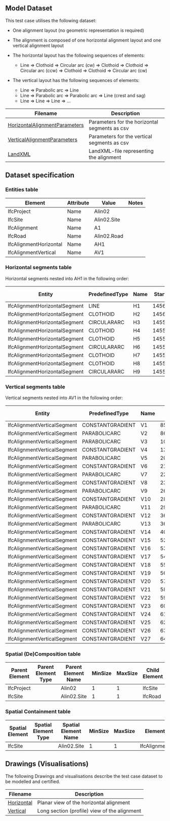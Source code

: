 ## Model Dataset
This test case utilises the following dataset:

- One alignment layout (no geometric representation is required)
- The alignment is composed of one horizontal alignment layout and one vertical alignment layout
- The horizontal layout has the following sequences of elements:

  - Line => Clothoid => Circular arc (cw) => Clothoid => Clothoid  => Circular arc (ccw) => Clothoid => Clothoid => Circular arc (cw)
- The vertical layout has the following sequences of elements:

  - Line => Parabolic arc => Line
  - Line => Parabolic arc => Parabolic arc => Line (crest and sag)
  - Line => Line => Line => ...

| Filename                                                     | Description                                   |
| ------------------------------------------------------------ | --------------------------------------------- |
| [HorizontalAlignmentParameters](./HorizontalAlignmentParameters.csv) | Parameters for the horizontal segments as csv |
| [VerticalAlignmentParameters](./VerticalAlignmentParameters.csv) | Parameters for the vertical segments as csv   |
| [LandXML](./T616AAC0.ifc)                                    | LandXML-file representing the alignment       |

## Dataset specification

### Entities table

| **Element**            | **Attribute** | **Value**   | **Notes** |
| ---------------------- | ------------- | ----------- | --------- |
| IfcProject             | Name          | Alin02      |           |
| IfcSite                | Name          | Alin02.Site |           |
| IfcAlignment           | Name          | A1          |           |
| IfcRoad                | Name          | Alin02.Road |           |
| IfcAlignmentHorizontal | Name          | AH1         |           |
| IfcAlignmentVertical   | Name          | AV1         |           |

### Horizontal segments table

Horizontal segments nested into AH1 in the following order:

| Entity                        | PredefinedType | Name | Start Point X | Start Point Y | Start Direction | Start Radius Of Curvature | End Radius Of Curvature | Segment Length |
| ----------------------------- | -------------- | ---- | ------------- | ------------- | --------------- | ------------------------- | ----------------------- | -------------- |
| IfcAlignmentHorizontalSegment | LINE           | H1   | 145685,8552   | 6591370,142   | 3,817860174     | 0                         | 0                       | 47,36403       |
| IfcAlignmentHorizontalSegment | CLOTHOID       | H2   | 145648,9153   | 6591340,498   | 3,817860159     | 0                         | 185                     | 84,45946       |
| IfcAlignmentHorizontalSegment | CIRCULARARC    | H3   | 145587,3939   | 6591282,917   | 4,046128984     | 185                       | 185                     | 137,211623     |
| IfcAlignmentHorizontalSegment | CLOTHOID       | H4   | 145548,3555   | 6591154,638   | 4,78781345      | 185                       | 0                       | 59,594595      |
| IfcAlignmentHorizontalSegment | CLOTHOID       | H5   | 145559,1771   | 6591096,104   | 4,948879761     | 0                         | -203,799988             | 55,65383       |
| IfcAlignmentHorizontalSegment | CIRCULARARC    | H6   | 145569,7329   | 6591041,507   | 4,812339587     | -203,799988               | -203,799988             | 25,757113      |
| IfcAlignmentHorizontalSegment | CLOTHOID       | H7   | 145570,6789   | 6591015,784   | 4,68595602      | -203,799988               | 0                       | 125,614636     |
| IfcAlignmentHorizontalSegment | CLOTHOID       | H8   | 145541,9224   | 6590894,05    | 4,377775936     | 0                         | 851,999999              | 118,881381     |
| IfcAlignmentHorizontalSegment | CIRCULARARC    | H9   | 145505,5107   | 6590780,909   | 4,447541815     | 851,999999                | 851,999999              | 2,84745        |

### Vertical segments table

Vertical segments nested into AV1 in the following order:

| Entity                      | PredefinedType   | Name | Start Dist Along | Horizontal Length | Start Height | Start Gradient | End Gradient | RadiusOfCurvature |
| --------------------------- | ---------------- | ---- | ---------------- | ----------------- | ------------ | -------------- | ------------ | ----------------- |
| IfcAlignmentVerticalSegment | CONSTANTGRADIENT | V1   | 85               | 1,41860495        | 15,82        | 0,009739982    | 0,009739982  | 0                 |
| IfcAlignmentVerticalSegment | PARABOLICARC     | V2   | 86,41860495      | 20,6264881        | 15,83381719  | 0,009739982    | 0,023047408  | 1549,998375       |
| IfcAlignmentVerticalSegment | PARABOLICARC     | V3   | 107,0450938      | 30,9389625        | 16,17196156  | 0,023047408    | 0,016859621  | -5000,004241      |
| IfcAlignmentVerticalSegment | CONSTANTGRADIENT | V4   | 137,9840563      | 66,893377         | 16,78930258  | 0,016859621    | 0,016859621  | 0                 |
| IfcAlignmentVerticalSegment | PARABOLICARC     | V5   | 204,8774333      | 12,6667695        | 17,91709954  | 0,016859621    | 0,012637385  | -3000,015228      |
| IfcAlignmentVerticalSegment | CONSTANTGRADIENT | V6   | 217,5442028      | 4,4678966         | 18,10391542  | 0,012637385    | 0,012637385  | 0                 |
| IfcAlignmentVerticalSegment | PARABOLICARC     | V7   | 222,0120994      | 13,9676113        | 18,16037796  | 0,012637385    | 0,017293222  | 3000,021522       |
| IfcAlignmentVerticalSegment | CONSTANTGRADIENT | V8   | 235,9797107      | 29,55312205       | 18,36940751  | 0,017293222    | 0,017293222  | 0                 |
| IfcAlignmentVerticalSegment | PARABOLICARC     | V9   | 265,5328327      | 17,4384826        | 18,88047622  | 0,017293222    | 0,023106068  | 2999,990831       |
| IfcAlignmentVerticalSegment | CONSTANTGRADIENT | V10  | 282,9713153      | 12,9163156        | 19,23272738  | 0,023106068    | 0,023106068  | 0                 |
| IfcAlignmentVerticalSegment | PARABOLICARC     | V11  | 295,8876309      | 64,5895582        | 19,53117264  | 0,023106068    | 0,045000824  | 2950,001197       |
| IfcAlignmentVerticalSegment | CONSTANTGRADIENT | V12  | 360,4771891      | 0,0557456         | 21,73066968  | 0,045000824    | 0,045000824  | 0                 |
| IfcAlignmentVerticalSegment | PARABOLICARC     | V13  | 360,5329347      | 42,5278306        | 21,73317828  | 0,045000824    | 0,030824882  | -3000,000288      |
| IfcAlignmentVerticalSegment | CONSTANTGRADIENT | V14  | 403,0607653      | 126,9386947       | 23,34552968  | 0,030824882    | 0,030824882  | 0                 |
| IfcAlignmentVerticalSegment | CONSTANTGRADIENT | V15  | 529,99946        | 10                | 27,2584      | 0,028668       | 0,028668     | 0                 |
| IfcAlignmentVerticalSegment | CONSTANTGRADIENT | V16  | 539,99946        | 10                | 27,54508     | 0,027292       | 0,027292     | 0                 |
| IfcAlignmentVerticalSegment | CONSTANTGRADIENT | V17  | 549,99946        | 10                | 27,818       | 0,026832       | 0,026832     | 0                 |
| IfcAlignmentVerticalSegment | CONSTANTGRADIENT | V18  | 559,99946        | 10                | 28,08632     | 0,026325       | 0,026325     | 0                 |
| IfcAlignmentVerticalSegment | CONSTANTGRADIENT | V19  | 569,99946        | 10                | 28,34957     | 0,02537        | 0,02537      | 0                 |
| IfcAlignmentVerticalSegment | CONSTANTGRADIENT | V20  | 579,99946        | 10                | 28,60327     | 0,020813       | 0,020813     | 0                 |
| IfcAlignmentVerticalSegment | CONSTANTGRADIENT | V21  | 589,99946        | 10                | 28,8114      | 0,020176       | 0,020176     | 0                 |
| IfcAlignmentVerticalSegment | CONSTANTGRADIENT | V22  | 599,99946        | 10                | 29,01316     | 0,019498       | 0,019498     | 0                 |
| IfcAlignmentVerticalSegment | CONSTANTGRADIENT | V23  | 609,99946        | 10                | 29,20814     | 0,018781       | 0,018781     | 0                 |
| IfcAlignmentVerticalSegment | CONSTANTGRADIENT | V24  | 619,99946        | 10                | 29,39595     | 0,018022       | 0,018022     | 0                 |
| IfcAlignmentVerticalSegment | CONSTANTGRADIENT | V25  | 629,99946        | 10                | 29,57617     | 0,017226       | 0,017226     | 0                 |
| IfcAlignmentVerticalSegment | CONSTANTGRADIENT | V26  | 639,99946        | 10                | 29,74843     | 0,01639        | 0,01639      | 0                 |
| IfcAlignmentVerticalSegment | CONSTANTGRADIENT | V27  | 649,99946        | 7,384658          | 29,91233     | 0,015674389    | 0,015674389  | 0                 |

### Spatial (De)Composition table

| **Parent Element** | **Parent Element Type** | **Parent Element Name** | **MinSize** | **MaxSize** | **Child Element** | **Child Element Type** | **Child Element Name** |
| ------------------ | ----------------------- | ----------------------- | ----------- | ----------- | ----------------- | ---------------------- | ---------------------- |
| IfcProject         |                         | Alin02                  | 1           | 1           | IfcSite           |                        | Alin02.Site            |
| IfcSite            |                         | Alin02.Site             | 1           | 1           | IfcRoad           |                        | Allin02.Road           |

### Spatial Containment table

| **Spatial Element** | **Spatial Element Type** | **Spatial Element Name** | **MinSize** | **MaxSize** | **Element**  | **Element Type** | **Element Name** |
| ------------------- | ------------------------ | ------------------------ | ----------- | ----------- | ------------ | ---------------- | ---------------- |
| IfcSite             |                          | Alin02.Site              | 1           | 1           | IfcAlignment |                  | A1               |

## Drawings (Visualisations)

The following Drawings and visualisations describe the test case dataset to be modelled and certified.

| Filename                           | Description                                  |
| ---------------------------------- | -------------------------------------------- |
| [Horizontal](./Horizontal.PNG)     | Planar view of the horizontal alignment      |
| [Vertical](./T616AAC0_profile.pdf) | Long section (profile) view of the alignment |


## 
